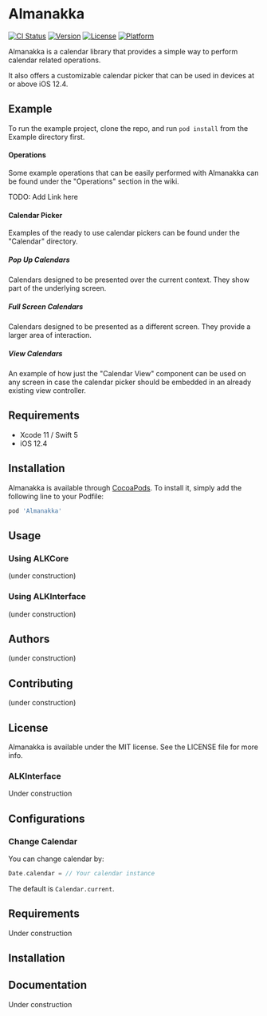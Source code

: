 # Almanakka

[![CI Status](https://img.shields.io/travis/Oscar/Almanakka.svg?style=flat)](https://travis-ci.org/Oscar/Almanakka)
[![Version](https://img.shields.io/cocoapods/v/Almanakka.svg?style=flat)](https://cocoapods.org/pods/Almanakka)
[![License](https://img.shields.io/cocoapods/l/Almanakka.svg?style=flat)](https://cocoapods.org/pods/Almanakka)
[![Platform](https://img.shields.io/cocoapods/p/Almanakka.svg?style=flat)](https://cocoapods.org/pods/Almanakka)

Almanakka is a calendar library that provides a simple way to perform calendar related operations.

It also offers a customizable calendar picker that can be used in devices at or above iOS 12.4.


## Example

To run the example project, clone the repo, and run `pod install` from the Example directory first.


#### Operations

Some example operations that can be easily performed with Almanakka can be found under the "Operations" section in the wiki.

TODO: Add Link here


#### Calendar Picker

Examples of the ready to use calendar pickers can be found under the "Calendar" directory.

##### Pop Up Calendars

Calendars designed to be presented over the current context. They show part of the underlying screen.

##### Full Screen Calendars

Calendars designed to be presented as a different screen. They provide a larger area of interaction.


##### View Calendars

An example of how just the "Calendar View" component can be used on any screen in case the calendar picker should be embedded in an already existing view controller.


## Requirements

- Xcode 11 / Swift 5
- iOS 12.4

## Installation

Almanakka is available through [CocoaPods](https://cocoapods.org). To install
it, simply add the following line to your Podfile:

```ruby
pod 'Almanakka'
```

## Usage

### Using ALKCore

(under construction)

### Using ALKInterface

(under construction)

## Authors

(under construction)

## Contributing

(under construction)


## License

Almanakka is available under the MIT license. See the LICENSE file for more info.


### ALKInterface

Under construction


## Configurations

### Change Calendar

You can change calendar by:

```swift
Date.calendar = // Your calendar instance
```

The default is `Calendar.current`.

## Requirements

Under construction

## Installation


## Documentation

Under construction
